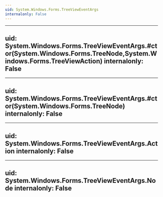 ```yaml
---
uid: System.Windows.Forms.TreeViewEventArgs
internalonly: False
---
```


---
uid: System.Windows.Forms.TreeViewEventArgs.#ctor(System.Windows.Forms.TreeNode,System.Windows.Forms.TreeViewAction)
internalonly: False
---

---
uid: System.Windows.Forms.TreeViewEventArgs.#ctor(System.Windows.Forms.TreeNode)
internalonly: False
---

---
uid: System.Windows.Forms.TreeViewEventArgs.Action
internalonly: False
---

---
uid: System.Windows.Forms.TreeViewEventArgs.Node
internalonly: False
---

